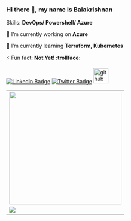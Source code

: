 ### Hi there 👋, my name is Balakrishnan

Skills: __DevOps/ Powershell/ Azure__

🔭 I’m currently working on __Azure__

🌱 I’m currently learning __Terraform, Kubernetes__

⚡ Fun fact: __Not Yet! :trollface:__

[![Linkedin Badge](https://img.shields.io/badge/-LinkedIn-blue?style=flat-square&logo=Linkedin&logoColor=white&link=https://www.linkedin.com/in/sbalakrishnanbe/)](https://www.linkedin.com/in/sbalakrishnanbe/)
[![Twitter Badge](https://img.shields.io/badge/-Twitter-1ca0f1?style=flat-square&labelColor=1ca0f1&logo=twitter&logoColor=white&link=https://twitter.com/sbalakrishnanbe)](https://twitter.com/sbalakrishnanbe)
[<img src='https://cdn.jsdelivr.net/npm/simple-icons@3.0.1/icons/github.svg' alt='github' height='40'>](https://github.com/sbalakrishnanbe)

<table>
  <tbody>
    <tr valign="top">
      <td>
        <img height="300px" src="https://github-readme-stats.vercel.app/api?username=sbalakrishnanbe&show_icons=true">       
      </td>     
    </tr>
    <tr>
    <td>
     <img src="https://gpvc.arturio.dev/sbalakrishnanbe">
    </td>
    </tr>
  </tbody>
</table>
